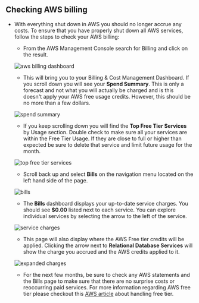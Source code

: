 ## Checking AWS billing

* With everything shut down in AWS you should no longer accrue any costs. To ensure that you have properly shut down all AWS services, follow the steps to check your AWS billing:

  * From the AWS Management Console search for Billing and click on the result.

  ![aws billing dashboard](Images/billing_dashboard.png)

  * This will bring you to your Billing & Cost Management Dashboard. If you scroll down you will see your **Spend Summary**. This is only a forecast and not what you will actually be charged and is this doesn't apply your AWS free usage credits. However, this should be no more than a few dollars.

  ![spend summary](Images/billing_spend_summary.png)

  * If you keep scrolling down you will find the **Top Free Tier Services** by Usage section. Double check to make sure all your services are within the Free Tier Usage. If they are close to full or higher than expected be sure to delete that service and limit future usage for the month.

  ![top free tier services](Images/billing_top_free_tier.png)

  * Scroll back up and select **Bills** on the navigation menu located on the  left hand side of the page.

  ![bills](Images/billing_bills.png)

  * The **Bills** dashboard displays your up-to-date service charges. You should see **$0.00** listed next to each service. You can explore individual services by selecting the arrow to the left of the service.

  ![service charges](Images/billing_service_charges.png)

  * This page will also display where the AWS Free tier credits will be applied. Clicking the arrow next to **Relational Database Services** will show the charge you accrued and the AWS credits applied to it.

  ![expanded charges](Images/billing_expanded_charges.png)

  * For the next few months, be sure to check any AWS statements and the Bills page to make sure that there are no surprise costs or reoccurring paid services. For more information regarding AWS free tier please checkout this [AWS article](https://aws.amazon.com/premiumsupport/knowledge-center/stop-future-free-tier-charges/) about handling free tier.
